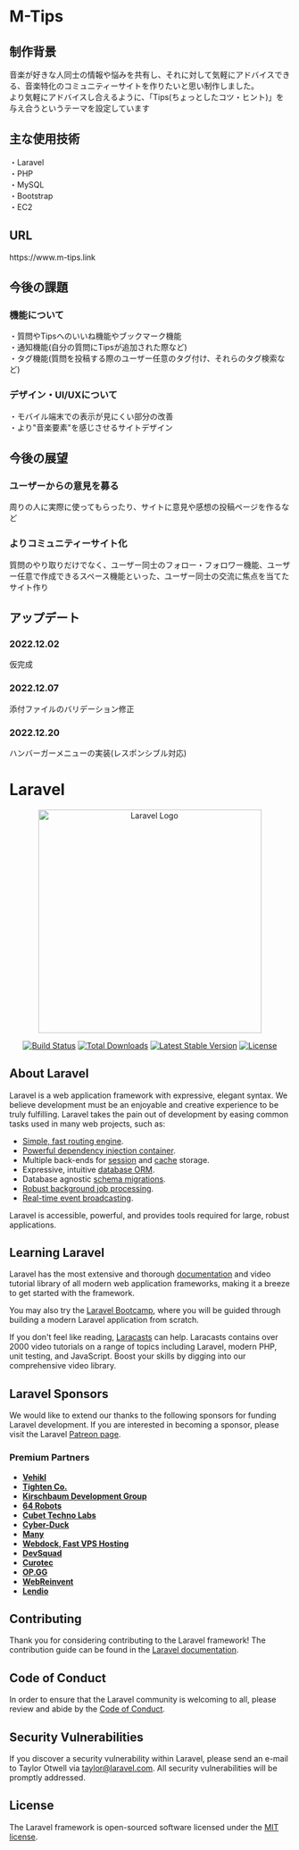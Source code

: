 <h1>M-Tips</h1>

<h2>制作背景</h2>
音楽が好きな人同士の情報や悩みを共有し、それに対して気軽にアドバイスできる、音楽特化のコミュニティーサイトを作りたいと思い制作しました。<br>
より気軽にアドバイスし合えるように、「Tips(ちょっとしたコツ・ヒント)」を与え合うというテーマを設定しています

<h2>主な使用技術</h2>
・Laravel<br>
・PHP<br>
・MySQL<br>
・Bootstrap<br>
・EC2

<h2>URL</h2>
https://www.m-tips.link

<h2>今後の課題</h2>
<h3>機能について</h3>
・質問やTipsへのいいね機能やブックマーク機能<br>
・通知機能(自分の質問にTipsが追加された際など)<br>
・タグ機能(質問を投稿する際のユーザー任意のタグ付け、それらのタグ検索など)
<h3>デザイン・UI/UXについて</h3>
・モバイル端末での表示が見にくい部分の改善<br>
・より"音楽要素"を感じさせるサイトデザイン

<h2>今後の展望</h2>
<h3>ユーザーからの意見を募る</h3>
周りの人に実際に使ってもらったり、サイトに意見や感想の投稿ページを作るなど
<h3>よりコミュニティーサイト化</h3>
質問のやり取りだけでなく、ユーザー同士のフォロー・フォロワー機能、ユーザー任意で作成できるスペース機能といった、ユーザー同士の交流に焦点を当てたサイト作り

<h2>アップデート</h2>
<h3>2022.12.02</h3>
仮完成
<h3>2022.12.07</h3>
添付ファイルのバリデーション修正
<h3>2022.12.20</h3>
ハンバーガーメニューの実装(レスポンシブル対応)

<h1>Laravel</h1>

<p align="center"><a href="https://laravel.com" target="_blank"><img src="https://raw.githubusercontent.com/laravel/art/master/logo-lockup/5%20SVG/2%20CMYK/1%20Full%20Color/laravel-logolockup-cmyk-red.svg" width="400" alt="Laravel Logo"></a></p>

<p align="center">
<a href="https://travis-ci.org/laravel/framework"><img src="https://travis-ci.org/laravel/framework.svg" alt="Build Status"></a>
<a href="https://packagist.org/packages/laravel/framework"><img src="https://img.shields.io/packagist/dt/laravel/framework" alt="Total Downloads"></a>
<a href="https://packagist.org/packages/laravel/framework"><img src="https://img.shields.io/packagist/v/laravel/framework" alt="Latest Stable Version"></a>
<a href="https://packagist.org/packages/laravel/framework"><img src="https://img.shields.io/packagist/l/laravel/framework" alt="License"></a>
</p>

## About Laravel

Laravel is a web application framework with expressive, elegant syntax. We believe development must be an enjoyable and creative experience to be truly fulfilling. Laravel takes the pain out of development by easing common tasks used in many web projects, such as:

- [Simple, fast routing engine](https://laravel.com/docs/routing).
- [Powerful dependency injection container](https://laravel.com/docs/container).
- Multiple back-ends for [session](https://laravel.com/docs/session) and [cache](https://laravel.com/docs/cache) storage.
- Expressive, intuitive [database ORM](https://laravel.com/docs/eloquent).
- Database agnostic [schema migrations](https://laravel.com/docs/migrations).
- [Robust background job processing](https://laravel.com/docs/queues).
- [Real-time event broadcasting](https://laravel.com/docs/broadcasting).

Laravel is accessible, powerful, and provides tools required for large, robust applications.

## Learning Laravel

Laravel has the most extensive and thorough [documentation](https://laravel.com/docs) and video tutorial library of all modern web application frameworks, making it a breeze to get started with the framework.

You may also try the [Laravel Bootcamp](https://bootcamp.laravel.com), where you will be guided through building a modern Laravel application from scratch.

If you don't feel like reading, [Laracasts](https://laracasts.com) can help. Laracasts contains over 2000 video tutorials on a range of topics including Laravel, modern PHP, unit testing, and JavaScript. Boost your skills by digging into our comprehensive video library.

## Laravel Sponsors

We would like to extend our thanks to the following sponsors for funding Laravel development. If you are interested in becoming a sponsor, please visit the Laravel [Patreon page](https://patreon.com/taylorotwell).

### Premium Partners

- **[Vehikl](https://vehikl.com/)**
- **[Tighten Co.](https://tighten.co)**
- **[Kirschbaum Development Group](https://kirschbaumdevelopment.com)**
- **[64 Robots](https://64robots.com)**
- **[Cubet Techno Labs](https://cubettech.com)**
- **[Cyber-Duck](https://cyber-duck.co.uk)**
- **[Many](https://www.many.co.uk)**
- **[Webdock, Fast VPS Hosting](https://www.webdock.io/en)**
- **[DevSquad](https://devsquad.com)**
- **[Curotec](https://www.curotec.com/services/technologies/laravel/)**
- **[OP.GG](https://op.gg)**
- **[WebReinvent](https://webreinvent.com/?utm_source=laravel&utm_medium=github&utm_campaign=patreon-sponsors)**
- **[Lendio](https://lendio.com)**

## Contributing

Thank you for considering contributing to the Laravel framework! The contribution guide can be found in the [Laravel documentation](https://laravel.com/docs/contributions).

## Code of Conduct

In order to ensure that the Laravel community is welcoming to all, please review and abide by the [Code of Conduct](https://laravel.com/docs/contributions#code-of-conduct).

## Security Vulnerabilities

If you discover a security vulnerability within Laravel, please send an e-mail to Taylor Otwell via [taylor@laravel.com](mailto:taylor@laravel.com). All security vulnerabilities will be promptly addressed.

## License

The Laravel framework is open-sourced software licensed under the [MIT license](https://opensource.org/licenses/MIT).
